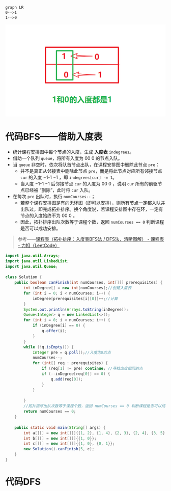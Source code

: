 

```mermaid

graph LR
0-->1
1-->0
```



![1583486015838](assets/1583486015838.png)

# 代码BFS——借助入度表

*   统计课程安排图中每个节点的入度，生成 **入度表** `indegrees`。
*   借助一个队列 `queue`，将所有入度为 00 0 的节点入队。
*   当 `queue` 非空时，依次将队首节点出队，在课程安排图中删除此节点 `pre`：
    *   并不是真正从邻接表中删除此节点 `pre`，而是将此节点对应所有邻接节点 `cur` 的入度 −1\-1 −1 ，即 `indegrees[cur] -= 1`。
    *   当入度 −1\-1 −1 后邻接节点 `cur` 的入度为 00 0 ，说明 `cur` 所有的前驱节点已经被 “删除”，此时将 `cur` 入队。
*   在每次 `pre` 出队时，执行 `numCourses--`；
    *   若整个课程安排图是有向无环图（即可以安排），则所有节点一定都入队并出队过，即完成拓扑排序。换个角度说，若课程安排图中存在环，一定有节点的入度始终不为 00 0 。
    *   因此，拓扑排序出队次数等于课程个数，返回 `numCourses == 0` 判断课程是否可以成功安排。

> 参考——[课程表（拓扑排序：入度表BFS法 / DFS法，清晰图解） - 课程表 - 力扣（LeetCode）](https://leetcode-cn.com/problems/course-schedule/solution/course-schedule-tuo-bu-pai-xu-bfsdfsliang-chong-fa/)

```java
import java.util.Arrays;
import java.util.LinkedList;
import java.util.Queue;

class Solution {
    public boolean canFinish(int numCourses, int[][] prerequisites) {
        int inDegree[] = new int[numCourses];//创建入度表
        for (int i = 0; i < numCourses; i++) {
            inDegree[prerequisites[i][0]]++;//计算
        }
        System.out.println(Arrays.toString(inDegree));
        Queue<Integer> q = new LinkedList<>();
        for (int i = 0; i < numCourses; i++) {
            if (inDegree[i] == 0) {
                q.offer(i);
            }
        }
        while (!q.isEmpty()) {
            Integer pre = q.poll();//入度为0的点
            numCourses--;
            for (int[] req : prerequisites) {
                if (req[1] != pre) continue; //寻找出度相同的点
                if (--inDegree[req[0]] == 0) {
                    q.add(req[0]);
                }
            }

        }
        //拓扑排序出队次数等于课程个数，返回 numCourses == 0 判断课程是否可以成功安排。
        return numCourses == 0;
    }

    public static void main(String[] args) {
        int a[][] = new int[][]{{1, 2}, {1, 4}, {2, 3}, {2, 4}, {3, 5}, {4, 5}};
        int b[][] = new int[][]{{1, 0}};
        int c[][] = new int[][]{{1, 0}, {0, 1}};
        new Solution().canFinish(5, c);
    }
}
```

# 代码DFS

